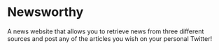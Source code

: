# Newsworthy

A news website that allows you to retrieve news from three different sources and post any of the articles you wish on your personal Twitter!

